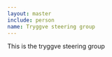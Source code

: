 ```yaml
---
layout: master
include: person
name: Tryggve steering group
---
```

This is the tryggve steering group
